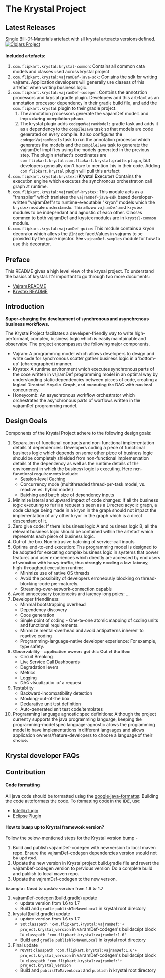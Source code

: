 # The Krystal Project

## Latest Releases

Single Bill-Of-Materials artefact with all krystal artefacts versions defined.  
[![Clojars Project](https://img.shields.io/clojars/v/com.flipkart.krystal/krystal-bom.svg)](https://clojars.org/com.flipkart.krystal/krystal-bom)

#### Included artefacts:

1. `com.flipkart.krystal:krystal-common`: Contains all common data models and classes used across
   krystal project
2. `com.flipkart.krystal:vajramDef-java-sdk`: Contains the sdk for writing vajrams. Application
   developers will generally use clasess of this artefact when writing business logic.
3. `com.flipkart.krystal:vajramDef-codegen`: Contains the annotation processors and krystal gradle
   plugin. Developers add this artefact as an annotation processor dependency in their gradle build
   file, and add the `com.flipkart.krystal` plugin to their gradle project.
    1. The annotation processors generate the vajramDef models and impls during compilation phase.
    2. The krystal plugin adds `codegenVajramModels` gradle task and adds it as a dependency to
       the `compileJava` task so that models are code generated on every compile. It also configures
       the `codegenVajramModels` task to run the annotation processor which generates the models and
       the `compileJava` task to generate the vajramDef impl files using the models generated in the
       previous step. The plugin artefact's coordinates
       are `com.flipkart.krystal:com.flipkart.krystal.gradle.plugin`, but developers generally don't
       have to mention this in their code. Adding `com.flipkart.krystal` plugin will pull this
       artefact
4. `com.flipkart.krystal:krystex`: (**Kryst**al **Ex**ecutor) Contains the execution engine which
   executes the synchronous orchestration call graph at runtime.
5. `com.flipkart.krystal:vajramDef-krystex`: This module acts as a "transpiler" which tranlates
   the `vajramDef-java-sdk` based developer-written "vajramDef"s to runtime-executable "kryon" models
   which the `krystex` module understands. This allows `vajramDef` and `krystex` modules to be
   independant and agnostic of each other. Classes common to both vajramDef and krystex modules are
   in `krystal-common` module.
6. `com.flipkart.krystal:vajramDef-guice`: This module contains a kryon decorator which allows
   the `@Inject` facetValues in vajrams to be provided by the guice injector. See `vajramDef-samples` module
   for how to use this decorator.

## Preface

This README gives a high level view of the krysal project.
To understand the basics of krystal. It's important to go through two more documents:

* [Vajram README](./vajramDef/vajramDef-java-sdk/README.md)
* [Krystex README](./krystex/README.md)

## Introduction

**Super-charging the development of synchronous and asynchronous business workflows.**

The Krystal Project facilitates a developer-friendly way to write high-performant, complex, business
logic which is easily maintainable and observabe. The project encompasses the following major
components.

* Vajram: A programming model which allows developers to design and write code for synchronous
  scatter gather business logic in a 'bottom-up' (choreographed) manner.
* Krystex: A runtime environment which executes synchronous parts of the code written in vajramDef
  programming model in an optimal way by understanding static dependencies between pieces of code,
  creating a logical Directed-Acyclic-Graph, and executing the DAG with maximal concurrency.
* Honeycomb: An asynchronous workflow orchestrator which orchestrates the asynchronous parts of
  worflows written in the vajramDef programming model.

## Design Goals

Components of the Krystal Project adhere to the following design goals:

1. Separation of functional contracts and non-functional implementation details of dependencies:
   Developers coding a
   piece of functional business logic which depends on some other piece of business logic should be
   completely shielded
   from non-functional implementation details of the dependency as well as the runtime details of
   the environment in
   which the business logic is executing. Here non-functional requirements include:
    * Session-level Caching
    * Concurrency mode (multithreaded thread-per-task model, vs. reactive vs. hybrid model)
    * Batching and batch size of dependency inputs
2. Minimize lateral and upward impact of code changes: If all the business logic executing to
   fulfill a request is seen
   as a Directed acyclic graph, a code change being made in a kryon in the graph should not impact
   the implementation of
   any other kryon in the graph which is a direct descendant of it.
3. Zero glue code: If there is business logic A and business logic B, all the relevant business
   logic should be
   contained within the artefact which represents each piece of business logic.
4. Out-of the box Non-intrusive batching of service-call inputs
5. Optimal end-to-end execution: This programming model is designed to be adopted for executing
   complex business logic
   in systems that power features and user experiences which directly are accessed by end users of
   websites with heavy traffic, thus
   strongly needing a low-latency, high-throughput execution runtime.
    * Minimize use of native OS threads
    * Avoid the possibility of developers erroneously blocking on thread-blocking-code pre-maturely.
    * Streaming-over-network-connection capable
6. Avoid unnecessary bottlenecks and latency long poles: ...
7. Developer friendliness:
    * Minimal bootstrapping overhead
    * Dependency discovery
    * Code generation
    * Single point of coding - One-to-one atomic mapping of coding units and functional
      requirements.
    * Minimize mental-overhead and avoid antipatterns inherent to reactive coding
    * Programming-language-native developer experience: For example, type safety.
8. Observability - application owners get this Out of the Box:
    * Circuit Breaking
    * Live Service Call Dashboards
    * Degradation levers
    * Metrics
    * Logging
    * DAG visualization of a request
9. Testability
    * Backward-incompatibility detection
    * Mocking-out-of-the box
    * Declarative unit test definition
    * Auto-generated unit test code/templates
10. Programming language agnostic spec definitions: Although the project currently supports the java
    programming language, keeping
    the programming-model spec language-agnostic allows the programming model to have
    implementations in different
    languages and allows application owners/feature-developers to choose a language of their choice.

## Krystal developer FAQs

## Contribution

#### Code formatting

All java code should be formatted using
the [google-java-formatter](https://plugins.jetbrains.com/plugin/8527-google-java-format). Building the code autoformats the code.
To formatting code in the IDE, use:
* [Intellij plugin](https://github.com/google/google-java-format#intellij-android-studio-and-other-jetbrains-ides)
* [Eclipse Plugin](https://github.com/google/google-java-format#eclipse)

#### How to bump up to Krystal framework version?

Follow the below-mentioned steps for the Krystal version bump -

1. Build and publish vajramDef-codegen with new version to local maven repo. Ensure the vajramDef-codegen
   dependencies version should not be updated.
2. Update the new version in Krystal project build.gradle file and revert the vajramDef-codegen version
   to previous version. Do a complete build and publish to local maven repo.
3. Update the vajramDef-codegen to the new version.

Example : Need to update version from 1.6 to 1.7

1. vajramDef-codegen (build.gradle) update
    - update version from 1.6 to 1.7
    - Build and `gradle publishToMavenLocal` in krystal root directory
2. krystal (build.gradle) update
    - update version from 1.6 to 1.7
    - set `classpath 'com.flipkart.krystal:vajramDef:'+ project.krystal_version` in vajramDef-codegen's
      buildscript block to `classpath 'com.flipkart.krystal:vajramDef:1.6'`
    - Build and `gradle publishToMavenLocal` in krystal root directory
3. Final update
    - revert `classpath 'com.flipkart.krystal:vajramDef:1.6'+ project.krystal_version` in
      vajramDef-codegen's buildscript block
      to `classpath 'com.flipkart.krystal:vajramDef:'+ project.krystal_version`
    - Build and `publishToMavenLocal` and `publish` in krystal root directory
